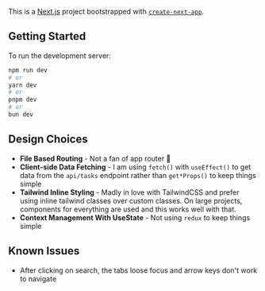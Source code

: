 This is a [Next.js](https://nextjs.org) project bootstrapped with [`create-next-app`](https://nextjs.org/docs/pages/api-reference/create-next-app).

## Getting Started

To run the development server:

```bash
npm run dev
# or
yarn dev
# or
pnpm dev
# or
bun dev
```

## Design Choices
- **File Based Routing** - Not a fan of app router 🧛
- **Client-side Data Fetching** - I am using `fetch()` with `useEffect()` to get data from the `api/tasks` endpoint rather than `get*Props()` to keep things simple
- **Tailwind Inline Styling** - Madly in love with TailwindCSS and prefer using inline tailwind classes over custom classes. On large projects, components for everything are used and this works well with that.
- **Context Management With UseState** - Not using `redux` to keep things simple

## Known Issues
- After clicking on search, the tabs loose focus and arrow keys don't work to navigate